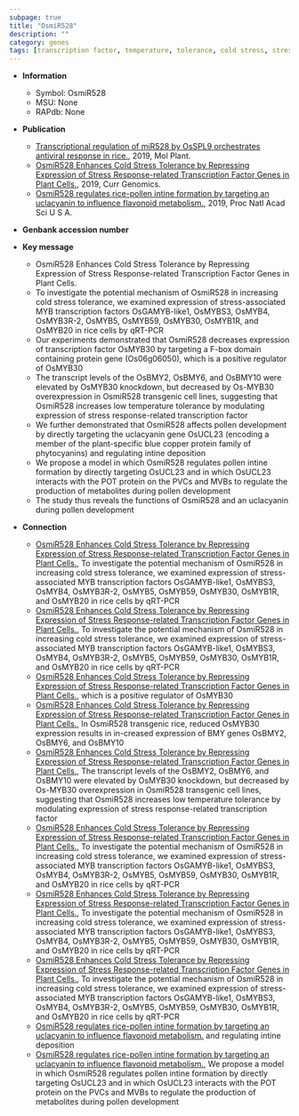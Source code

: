 ```yaml
---
subpage: true
title: "OsmiR528"
description: ""
category: genes
tags: [transcription factor, temperature, tolerance, cold stress, stress, stress response, stress tolerance, pollen, development, R protein, copper, pollen development]
---
```


* **Information**  
    + Symbol: OsmiR528  
    + MSU: None  
    + RAPdb: None  

* **Publication**  
    + [Transcriptional regulation of miR528 by OsSPL9 orchestrates antiviral response in rice.](http://www.ncbi.nlm.nih.gov/pubmed?term=Transcriptional+regulation+of+miR528+by+OsSPL9+orchestrates+antiviral+response+in+rice.%5BTitle%5D), 2019, Mol Plant.
    + [OsmiR528 Enhances Cold Stress Tolerance by Repressing Expression of Stress Response-related Transcription Factor Genes in Plant Cells.](http://www.ncbi.nlm.nih.gov/pubmed?term=OsmiR528+Enhances+Cold+Stress+Tolerance+by+Repressing+Expression+of+Stress+Response-related+Transcription+Factor+Genes+in+Plant+Cells.%5BTitle%5D), 2019, Curr Genomics.
    + [OsmiR528 regulates rice-pollen intine formation by targeting an uclacyanin to influence flavonoid metabolism.](http://www.ncbi.nlm.nih.gov/pubmed?term=OsmiR528+regulates+rice-pollen+intine+formation+by+targeting+an+uclacyanin+to+influence+flavonoid+metabolism.%5BTitle%5D), 2019, Proc Natl Acad Sci U S A.

* **Genbank accession number**  

* **Key message**  
    + OsmiR528 Enhances Cold Stress Tolerance by Repressing Expression of Stress Response-related Transcription Factor Genes in Plant Cells.
    + To investigate the potential mechanism of OsmiR528 in increasing cold stress tolerance, we examined expression of stress-associated MYB transcription factors OsGAMYB-like1, OsMYBS3, OsMYB4, OsMYB3R-2, OsMYB5, OsMYB59, OsMYB30, OsMYB1R, and OsMYB20 in rice cells by qRT-PCR
    + Our experiments demonstrated that OsmiR528 decreases expression of transcription factor OsMYB30 by targeting a F-box domain containing protein gene (Os06g06050), which is a positive regulator of OsMYB30
    + The transcript levels of the OsBMY2, OsBMY6, and OsBMY10 were elevated by OsMYB30 knockdown, but decreased by Os-MYB30 overexpression in OsmiR528 transgenic cell lines, suggesting that OsmiR528 increases low temperature tolerance by modulating expression of stress response-related transcription factor
    + We further demonstrated that OsmiR528 affects pollen development by directly targeting the uclacyanin gene OsUCL23 (encoding a member of the plant-specific blue copper protein family of phytocyanins) and regulating intine deposition
    + We propose a model in which OsmiR528 regulates pollen intine formation by directly targeting OsUCL23 and in which OsUCL23 interacts with the POT protein on the PVCs and MVBs to regulate the production of metabolites during pollen development
    + The study thus reveals the functions of OsmiR528 and an uclacyanin during pollen development

* **Connection**  
    + [OsmiR528 Enhances Cold Stress Tolerance by Repressing Expression of Stress Response-related Transcription Factor Genes in Plant Cells.](http://www.ncbi.nlm.nih.gov/pubmed?term=OsmiR528+Enhances+Cold+Stress+Tolerance+by+Repressing+Expression+of+Stress+Response-related+Transcription+Factor+Genes+in+Plant+Cells.%5BTitle%5D), To investigate the potential mechanism of OsmiR528 in increasing cold stress tolerance, we examined expression of stress-associated MYB transcription factors OsGAMYB-like1, OsMYBS3, OsMYB4, OsMYB3R-2, OsMYB5, OsMYB59, OsMYB30, OsMYB1R, and OsMYB20 in rice cells by qRT-PCR
    + [OsmiR528 Enhances Cold Stress Tolerance by Repressing Expression of Stress Response-related Transcription Factor Genes in Plant Cells.](http://www.ncbi.nlm.nih.gov/pubmed?term=OsmiR528+Enhances+Cold+Stress+Tolerance+by+Repressing+Expression+of+Stress+Response-related+Transcription+Factor+Genes+in+Plant+Cells.%5BTitle%5D), To investigate the potential mechanism of OsmiR528 in increasing cold stress tolerance, we examined expression of stress-associated MYB transcription factors OsGAMYB-like1, OsMYBS3, OsMYB4, OsMYB3R-2, OsMYB5, OsMYB59, OsMYB30, OsMYB1R, and OsMYB20 in rice cells by qRT-PCR
    + [OsmiR528 Enhances Cold Stress Tolerance by Repressing Expression of Stress Response-related Transcription Factor Genes in Plant Cells.](Os06g06050), which is a positive regulator of OsMYB30
    + [OsmiR528 Enhances Cold Stress Tolerance by Repressing Expression of Stress Response-related Transcription Factor Genes in Plant Cells.](http://www.ncbi.nlm.nih.gov/pubmed?term=OsmiR528+Enhances+Cold+Stress+Tolerance+by+Repressing+Expression+of+Stress+Response-related+Transcription+Factor+Genes+in+Plant+Cells.%5BTitle%5D),  In OsmiR528 transgenic rice, reduced OsMYB30 expression results in in-creased expression of BMY genes OsBMY2, OsBMY6, and OsBMY10
    + [OsmiR528 Enhances Cold Stress Tolerance by Repressing Expression of Stress Response-related Transcription Factor Genes in Plant Cells.](http://www.ncbi.nlm.nih.gov/pubmed?term=OsmiR528+Enhances+Cold+Stress+Tolerance+by+Repressing+Expression+of+Stress+Response-related+Transcription+Factor+Genes+in+Plant+Cells.%5BTitle%5D),  The transcript levels of the OsBMY2, OsBMY6, and OsBMY10 were elevated by OsMYB30 knockdown, but decreased by Os-MYB30 overexpression in OsmiR528 transgenic cell lines, suggesting that OsmiR528 increases low temperature tolerance by modulating expression of stress response-related transcription factor
    + [OsmiR528 Enhances Cold Stress Tolerance by Repressing Expression of Stress Response-related Transcription Factor Genes in Plant Cells.](http://www.ncbi.nlm.nih.gov/pubmed?term=OsmiR528+Enhances+Cold+Stress+Tolerance+by+Repressing+Expression+of+Stress+Response-related+Transcription+Factor+Genes+in+Plant+Cells.%5BTitle%5D), To investigate the potential mechanism of OsmiR528 in increasing cold stress tolerance, we examined expression of stress-associated MYB transcription factors OsGAMYB-like1, OsMYBS3, OsMYB4, OsMYB3R-2, OsMYB5, OsMYB59, OsMYB30, OsMYB1R, and OsMYB20 in rice cells by qRT-PCR
    + [OsmiR528 Enhances Cold Stress Tolerance by Repressing Expression of Stress Response-related Transcription Factor Genes in Plant Cells.](http://www.ncbi.nlm.nih.gov/pubmed?term=OsmiR528+Enhances+Cold+Stress+Tolerance+by+Repressing+Expression+of+Stress+Response-related+Transcription+Factor+Genes+in+Plant+Cells.%5BTitle%5D), To investigate the potential mechanism of OsmiR528 in increasing cold stress tolerance, we examined expression of stress-associated MYB transcription factors OsGAMYB-like1, OsMYBS3, OsMYB4, OsMYB3R-2, OsMYB5, OsMYB59, OsMYB30, OsMYB1R, and OsMYB20 in rice cells by qRT-PCR
    + [OsmiR528 Enhances Cold Stress Tolerance by Repressing Expression of Stress Response-related Transcription Factor Genes in Plant Cells.](http://www.ncbi.nlm.nih.gov/pubmed?term=OsmiR528+Enhances+Cold+Stress+Tolerance+by+Repressing+Expression+of+Stress+Response-related+Transcription+Factor+Genes+in+Plant+Cells.%5BTitle%5D), To investigate the potential mechanism of OsmiR528 in increasing cold stress tolerance, we examined expression of stress-associated MYB transcription factors OsGAMYB-like1, OsMYBS3, OsMYB4, OsMYB3R-2, OsMYB5, OsMYB59, OsMYB30, OsMYB1R, and OsMYB20 in rice cells by qRT-PCR
    + [OsmiR528 regulates rice-pollen intine formation by targeting an uclacyanin to influence flavonoid metabolism.](encoding+a+member+of+the+plant-specific+blue+copper+protein+family+of+phytocyanins) and regulating intine deposition
    + [OsmiR528 regulates rice-pollen intine formation by targeting an uclacyanin to influence flavonoid metabolism.](http://www.ncbi.nlm.nih.gov/pubmed?term=OsmiR528+regulates+rice-pollen+intine+formation+by+targeting+an+uclacyanin+to+influence+flavonoid+metabolism.%5BTitle%5D),  We propose a model in which OsmiR528 regulates pollen intine formation by directly targeting OsUCL23 and in which OsUCL23 interacts with the POT protein on the PVCs and MVBs to regulate the production of metabolites during pollen development



